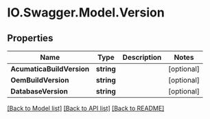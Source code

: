 # IO.Swagger.Model.Version
## Properties

Name | Type | Description | Notes
------------ | ------------- | ------------- | -------------
**AcumaticaBuildVersion** | **string** |  | [optional] 
**OemBuildVersion** | **string** |  | [optional] 
**DatabaseVersion** | **string** |  | [optional] 

[[Back to Model list]](../README.md#documentation-for-models) [[Back to API list]](../README.md#documentation-for-api-endpoints) [[Back to README]](../README.md)


